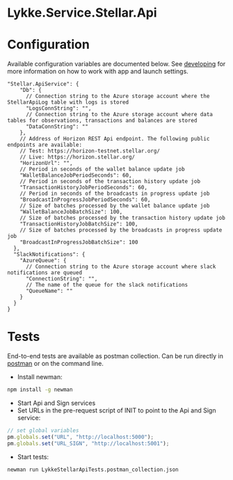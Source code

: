 # Lykke.Service.Stellar.Api

# Configuration
Available configuration variables are documented below. See [developing](https://github.com/LykkeCity/lykke.dotnettemplates/tree/master/Lykke.Service.LykkeService#developing) for more information on how to work with app and launch settings.
```
"Stellar.ApiService": {
    "Db": {
      // Connection string to the Azure storage account where the StellarApiLog table with logs is stored
      "LogsConnString": "",
      // Connection string to the Azure storage account where data tables for observations, transactions and balances are stored
      "DataConnString": ""
    },
    // Address of Horizon REST Api endpoint. The following public endpoints are available:
    // Test: https://horizon-testnet.stellar.org/
    // Live: https://horizon.stellar.org/
    "HorizonUrl": "",
    // Period in seconds of the wallet balance update job
    "WalletBalanceJobPeriodSeconds": 60,
    // Period in seconds of the transaction history update job
    "TransactionHistoryJobPeriodSeconds": 60,
    // Period in seconds of the broadcasts in progress update job
    "BroadcastInProgressJobPeriodSeconds": 60,
    // Size of batches processed by the wallet balance update job 
    "WalletBalanceJobBatchSize": 100,
    // Size of batches processed by the transaction history update job
    "TransactionHistoryJobBatchSize": 100,
    // Size of batches processed by the broadcasts in progress update job
    "BroadcastInProgressJobBatchSize": 100
  },
  "SlackNotifications": {
    "AzureQueue": {
      // Connection string to the Azure storage account where slack notifications are queued
      "ConnectionString": "",
      // The name of the queue for the slack notifications
      "QueueName": ""
    }
  }
}
```

# Tests
End-to-end tests are available as postman collection. Can be run directly in [postman](https://www.getpostman.com/) or on the command line.
* Install newman:
```sh
npm install -g newman
```
* Start Api and Sign services
* Set URLs in the pre-request script of INIT to point to the Api and Sign service:
```javascript
// set global variables
pm.globals.set("URL", "http://localhost:5000");
pm.globals.set("URL_SIGN", "http://localhost:5001");
```
* Start tests:
```sh
newman run LykkeStellarApiTests.postman_collection.json
```
